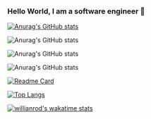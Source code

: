 ### Hello World, I am a software engineer 👋

<!--
**joshwaoti/joshwaoti** is a ✨ _special_ ✨ repository because its `README.md` (this file) appears on your GitHub profile.

Here are some ideas to get you started:

- 🔭 I’m currently working on ...
- 🌱 I’m currently learning ...
- 👯 I’m looking to collaborate on ...
- 🤔 I’m looking for help with ...
- 💬 Ask me about ...
- 📫 How to reach me: ...
- 😄 Pronouns: ...
- ⚡ Fun fact: ...
-->



[![Anurag's GitHub stats](https://github-readme-stats.vercel.app/api?joshwaoti=anuraghazra)](https://github.com/anuraghazra/github-readme-stats)

![Anurag's GitHub stats](https://github-readme-stats.vercel.app/api?joshwaoti=anuraghazra&count_private=true)

![Anurag's GitHub stats](https://github-readme-stats.vercel.app/api?joshwaoti=anuraghazra&show_icons=true)

![Anurag's GitHub stats](https://github-readme-stats.vercel.app/api?joshwaoti=anuraghazra&show_icons=true&theme=radical)

[![Readme Card](https://github-readme-stats.vercel.app/api/pin/?joshwaoti=anuraghazra&repo=github-readme-stats)](https://github.com/anuraghazra/github-readme-stats)

[![Top Langs](https://github-readme-stats.vercel.app/api/top-langs/?joshwaoti=anuraghazra&langs_count=8)](https://github.com/anuraghazra/github-readme-stats)

[![willianrod's wakatime stats](https://github-readme-stats.vercel.app/api/wakatime?joshwaoti=willianrod)](https://github.com/anuraghazra/github-readme-stats)
